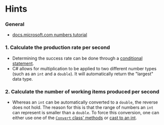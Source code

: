 # Hints

### General

- [docs.microsoft.com numbers tutorial][tutorial-docs.microsoft-numbers]

### 1. Calculate the production rate per second

- Determining the success rate can be done through a [conditional statement][tutorial-csharp.net-if-statement].
- C# allows for multiplication to be applied to two different number types (such as an `int` and a `double`). It will automatically return the "largest" data type.

[tutorial-docs.microsoft-numbers]: https://docs.microsoft.com/en-us/dotnet/csharp/tutorials/intro-to-csharp/numbers-in-csharp-local
[tutorial-csharp.net-if-statement]: https://csharp.net-tutorials.com/control-structures/if-statement/

### 2. Calculate the number of working items produced per second

- Whereas an `int` can be automatically converted to a `double`, the reverse does not hold. The reason for this is that the range of numbers an `int` can represent is smaller than a `double`. To force this conversion, one can either use one of the [`Convert` class' methods][docs-microsoft.com-convert] or [cast to an int][tutorial-dotnetperls.com-cast-int].

[docs-microsoft.com-convert]: https://docs.microsoft.com/en-us/dotnet/api/system.convert?view=netcore-3.0#examples
[tutorial-dotnetperls.com-cast-int]: https://www.dotnetperls.com/cast-int
